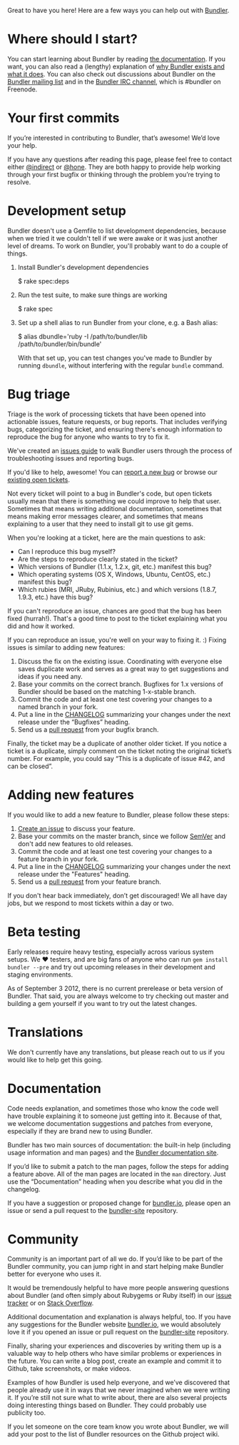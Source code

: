 Great to have you here! Here are a few ways you can help out with [Bundler](http://github.com/bundler/bundler).

# Where should I start?

You can start learning about Bundler by reading [the documentation](http://bundler.io). If you want, you can also read a (lengthy) explanation of [why Bundler exists and what it does](http://bundler.io/v1.2/rationale.html). You can also check out discussions about Bundler on the [Bundler mailing list](https://groups.google.com/group/ruby-bundler) and in the [Bundler IRC channel](irc://irc.freenode.net/#bundler), which is #bundler on Freenode.

# Your first commits

If you’re interested in contributing to Bundler, that’s awesome! We’d love your help.

If you have any questions after reading this page, please feel free to contact either [@indirect](http://github.com/indirect) or [@hone](http://github.com/hone). They are both happy to provide help working through your first bugfix or thinking through the problem you’re trying to resolve.

# Development setup

Bundler doesn't use a Gemfile to list development dependencies, because when we tried it we couldn't tell if we were awake or it was just another level of dreams. To work on Bundler, you'll probably want to do a couple of things.

  1. Install Bundler's development dependencies

        $ rake spec:deps

  2. Run the test suite, to make sure things are working

        $ rake spec

  3. Set up a shell alias to run Bundler from your clone, e.g. a Bash alias:

        $ alias dbundle='ruby -I /path/to/bundler/lib /path/to/bundler/bin/bundle'

     With that set up, you can test changes you've made to Bundler by running `dbundle`, without interfering with the regular `bundle` command.


# Bug triage

Triage is the work of processing tickets that have been opened into actionable issues, feature requests, or bug reports. That includes verifying bugs, categorizing the ticket, and ensuring there's enough information to reproduce the bug for anyone who wants to try to fix it.

We've created an [issues guide](https://github.com/bundler/bundler/blob/master/ISSUES.md) to walk Bundler users through the process of troubleshooting issues and reporting bugs.

If you'd like to help, awesome! You can [report a new bug](https://github.com/bundler/bundler/issues/new) or browse our [existing open tickets](https://github.com/bundler/bundler/issues).

Not every ticket will point to a bug in Bundler's code, but open tickets usually mean that there is something we could improve to help that user. Sometimes that means writing additional documentation, sometimes that means making error messages clearer, and sometimes that means explaining to a user that they need to install git to use git gems.

When you're looking at a ticket, here are the main questions to ask:

  * Can I reproduce this bug myself?
  * Are the steps to reproduce clearly stated in the ticket?
  * Which versions of Bundler (1.1.x, 1.2.x, git, etc.) manifest this bug?
  * Which operating systems (OS X, Windows, Ubuntu, CentOS, etc.) manifest this bug?
  * Which rubies (MRI, JRuby, Rubinius, etc.) and which versions (1.8.7, 1.9.3, etc.) have this bug?

If you can't reproduce an issue, chances are good that the bug has been fixed (hurrah!). That's a good time to post to the ticket explaining what you did and how it worked.

If you can reproduce an issue, you're well on your way to fixing it. :) Fixing issues is similar to adding new features:

  1. Discuss the fix on the existing issue. Coordinating with everyone else saves duplicate work and serves as a great way to get suggestions and ideas if you need any.
  2. Base your commits on the correct branch. Bugfixes for 1.x versions of Bundler should be based on the matching 1-x-stable branch.
  3. Commit the code and at least one test covering your changes to a named branch in your fork.
  4. Put a line in the [CHANGELOG](https://github.com/bundler/bundler/blob/master/CHANGELOG.md) summarizing your changes under the next release under the “Bugfixes” heading.
  5. Send us a [pull request](https://help.github.com/articles/using-pull-requests) from your bugfix branch.

Finally, the ticket may be a duplicate of another older ticket. If you notice a ticket is a duplicate, simply comment on the ticket noting the original ticket’s number. For example, you could say “This is a duplicate of issue #42, and can be closed”.


# Adding new features

If you would like to add a new feature to Bundler, please follow these steps:

  1. [Create an issue](https://github.com/bundler/bundler/issues/new) to discuss your feature.
  2. Base your commits on the master branch, since we follow [SemVer](http://semver.org) and don't add new features to old releases.
  3. Commit the code and at least one test covering your changes to a feature branch in your fork.
  4. Put a line in the [CHANGELOG](https://github.com/bundler/bundler/blob/master/CHANGELOG.md) summarizing your changes under the next release under the "Features" heading.
  5. Send us a [pull request](https://help.github.com/articles/using-pull-requests) from your feature branch.

If you don't hear back immediately, don’t get discouraged! We all have day jobs, but we respond to most tickets within a day or two.


# Beta testing

Early releases require heavy testing, especially across various system setups. We :heart: testers, and are big fans of anyone who can run `gem install bundler --pre` and try out upcoming releases in their development and staging environments.

As of September 3 2012, there is no current prerelease or beta version of Bundler. That said, you are always welcome to try checking out master and building a gem yourself if you want to try out the latest changes.


# Translations

We don't currently have any translations, but please reach out to us if you would like to help get this going.


# Documentation

Code needs explanation, and sometimes those who know the code well have trouble explaining it to someone just getting into it. Because of that, we welcome documentation suggestions and patches from everyone, especially if they are brand new to using Bundler.

Bundler has two main sources of documentation: the built-in help (including usage information and man pages) and the [Bundler documentation site](http://bundler.io).

If you’d like to submit a patch to the man pages, follow the steps for adding a feature above. All of the man pages are located in the `man` directory. Just use the “Documentation” heading when you describe what you did in the changelog.

If you have a suggestion or proposed change for [bundler.io](http://bundler.io), please open an issue or send a pull request to the [bundler-site](https://github.com/bundler/bundler-site) repository.


# Community

Community is an important part of all we do. If you’d like to be part of the Bundler community, you can jump right in and start helping make Bundler better for everyone who uses it.

It would be tremendously helpful to have more people answering questions about Bundler (and often simply about Rubygems or Ruby itself) in our [issue tracker](https://github.com/bundler/bundler/issues) or on [Stack Overflow](http://stackoverflow.com/questions/tagged/bundler).

Additional documentation and explanation is always helpful, too. If you have any suggestions for the Bundler website [bundler.io](http://bundler.io), we would absolutely love it if you opened an issue or pull request on the [bundler-site](https://github.com/bundler/bundler-site) repository.

Finally, sharing your experiences and discoveries by writing them up is a valuable way to help others who have similar problems or experiences in the future. You can write a blog post, create an example and commit it to Github, take screenshots, or make videos.

Examples of how Bundler is used help everyone, and we’ve discovered that people already use it in ways that we never imagined when we were writing it. If you’re still not sure what to write about, there are also several projects doing interesting things based on Bundler. They could probably use publicity too.

If you let someone on the core team know you wrote about Bundler, we will add your post to the list of Bundler resources on the Github project wiki.
